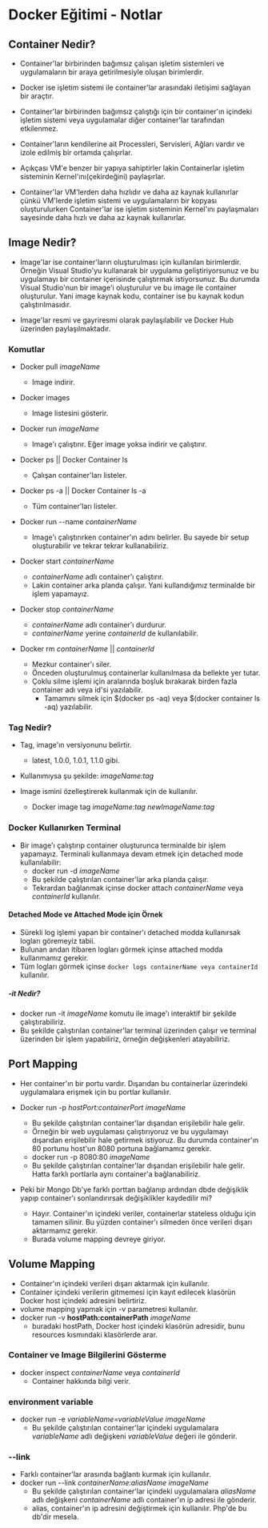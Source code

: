 # Docker Eğitimi - Notlar

## Container Nedir?

- Container'lar birbirinden bağımsız çalışan işletim sistemleri ve uygulamaların bir araya getirilmesiyle oluşan birimlerdir.

- Docker ise işletim sistemi ile container'lar arasındaki iletişimi sağlayan bir araçtır.

- Container'lar birbirinden bağımsız çalıştığı için bir container'ın içindeki işletim sistemi veya uygulamalar diğer container'lar tarafından etkilenmez.

- Container'ların kendilerine ait Processleri, Servisleri, Ağları vardır ve izole edilmiş bir ortamda çalışırlar.

- Açıkçası VM'e benzer bir yapıya sahiptirler lakin Containerlar işletim sisteminin Kernel'ını(çekirdeğini) paylaşırlar.
- Container'lar VM'lerden daha hızlıdır ve daha az kaynak kullanırlar çünkü VM'lerde işletim sistemi ve uygulamaların bir kopyası oluşturulurken Container'lar ise işletim sisteminin Kernel'ını paylaşmaları sayesinde daha hızlı ve daha az kaynak kullanırlar.

## Image Nedir?

- Image'lar ise container'ların oluşturulması için kullanılan birimlerdir. Örneğin Visual Studio'yu kullanarak bir uygulama geliştiriyorsunuz ve bu uygulamayı bir container içerisinde çalıştırmak istiyorsunuz. Bu durumda Visual Studio'nun bir image'i oluşturulur ve bu image ile container oluşturulur. Yani image kaynak kodu, container ise bu kaynak kodun çalıştırılmasıdır.

- Image'lar resmi ve gayriresmi olarak paylaşılabilir ve Docker Hub üzerinden paylaşılmaktadır.

### Komutlar

- Docker pull _imageName_
  - Image indirir.

- Docker images
  - Image listesini gösterir.

- Docker run _imageName_
  - Image'ı çalıştırır. Eğer image yoksa indirir ve çalıştırır.

- Docker ps || Docker Container ls
  - Çalışan container'ları listeler.

- Docker ps -a || Docker Container ls -a
  - Tüm container'ları listeler.

- Docker run --name _containerName_
  - Image'ı çalıştırırken container'ın adını belirler. Bu sayede bir setup oluşturabilir ve tekrar tekrar kullanabiliriz.

- Docker start _containerName_
  - _containerName_ adlı container'ı çalıştırır.
  - Lakin container arka planda çalışır. Yani kullandığımız terminalde bir işlem yapamayız.
- Docker stop _containerName_
  - _containerName_ adlı container'ı durdurur.
  - _containerName_ yerine _containerId_ de kullanılabilir.

- Docker rm _containerName_ || _containerId_
  - Mezkur container'ı siler.
  - Önceden oluşturulmuş containerlar kullanılmasa da bellekte yer tutar.
  - Çoklu silme işlemi için aralarında boşluk bırakarak birden fazla container adı veya id'si yazılabilir.
    - Tamamını silmek için $(docker ps -aq) veya $(docker container ls -aq) yazılabilir.

### Tag Nedir?

- Tag, image'ın versiyonunu belirtir.
  - latest, 1.0.0, 1.0.1, 1.1.0 gibi.
- Kullanımıysa şu şekilde: _imageName:tag_

- Image ismini özelleştirerek kullanmak için de kullanılır.
  - Docker image tag _imageName:tag_ _newImageName:tag_

### Docker Kullanırken Terminal

- Bir image'ı çalıştırıp container oluşturunca terminalde bir işlem yapamayız. Terminali kullanmaya devam etmek için detached mode kullanılabilir:
  - docker run -d _imageName_
  - Bu şekilde çalıştırılan container'lar arka planda çalışır.
  - Tekrardan bağlanmak içinse docker attach _containerName_ veya _containerId_ kullanılır.

#### Detached Mode ve Attached Mode için Örnek

- Sürekli log işlemi yapan bir container'ı detached modda kullanırsak logları göremeyiz tabii.
- Bulunan andan itibaren logları görmek içinse attached modda kullanmamız gerekir.
- Tüm logları görmek içinse ``docker logs containerName veya containerId`` kullanılır.

##### -it Nedir?

- docker run -it _imageName_ komutu ile image'ı interaktif bir şekilde çalıştırabiliriz.
- Bu şekilde çalıştırılan container'lar terminal üzerinden çalışır ve terminal üzerinden bir işlem yapabiliriz, örneğin değişkenleri atayabiliriz.

## Port Mapping

- Her container'ın bir portu vardır. Dışarıdan bu containerlar üzerindeki uygulamalara erişmek için bu portlar kullanılır.

- Docker run -p _hostPort:containerPort_ _imageName_
  - Bu şekilde çalıştırılan container'lar dışarıdan erişilebilir hale gelir.
  - Örneğin bir web uygulaması çalıştırıyoruz ve bu uygulamayı dışarıdan erişilebilir hale getirmek istiyoruz. Bu durumda container'ın 80 portunu host'un 8080 portuna bağlamamız gerekir.
  - docker run -p 8080:80 _imageName_
  - Bu şekilde çalıştırılan container'lar dışarıdan erişilebilir hale gelir. Hatta farklı portlarla aynı container'a bağlanabiliriz.

- Peki bir Mongo Db'ye farklı porttan bağlanıp ardından dbde değişiklik yapıp container'ı sonlandırırsak değişiklikler kaydedilir mi?
  - Hayır. Container'ın içindeki veriler, containerlar stateless olduğu için tamamen silinir. Bu yüzden container'ı silmeden önce verileri dışarı aktarmamız gerekir.
  - Burada volume mapping devreye giriyor.

## Volume Mapping

- Container'ın içindeki verileri dışarı aktarmak için kullanılır.
- Container içindeki verilerin gitmemesi için kayıt edilecek klasörün Docker host içindeki adresini belirtiriz.
- volume mapping yapmak için -v parametresi kullanılır.
- docker run -v __hostPath:containerPath__ _imageName_
  - buradaki hostPath, Docker host içindeki klasörün adresidir, bunu resources kısmındaki klasörlerde arar.

### Container ve Image Bilgilerini Gösterme

- docker inspect _containerName_ veya _containerId_
  - Container hakkında bilgi verir.

### environment variable

- docker run -e _variableName=variableValue_ _imageName_
  - Bu şekilde çalıştırılan container'lar içindeki uygulamalara _variableName_ adlı değişkeni _variableValue_ değeri ile gönderir.

### --link

- Farklı container'lar arasında bağlantı kurmak için kullanılır.
- docker run --link _containerName:aliasName_ _imageName_
  - Bu şekilde çalıştırılan container'lar içindeki uygulamalara _aliasName_ adlı değişkeni _containerName_ adlı container'ın ip adresi ile gönderir.
  - alias, container'ın ip adresini değiştirmek için kullanılır. Php'de bu db'dir mesela.
